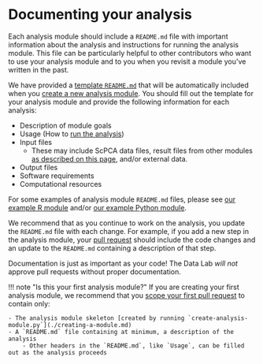 # Documenting your analysis

Each analysis module should include a `README.md` file with important information about the analysis and instructions for running the analysis module.
This file can be particularly helpful to other contributors who want to use your analysis module and to you when you revisit a module you've written in the past.

We have provided a [template `README.md`](https://github.com/AlexsLemonade/OpenScPCA-analysis/blob/main/templates/analysis-module/README.md) that will be automatically included when you [create a new analysis module](./creating-a-module.md).
You should fill out the template for your analysis module and provide the following information for each analysis:

- Description of module goals
- Usage (How to [run the analysis](running-a-module.md))
- Input files
  - These may include ScPCA data files, result files from other modules [as described on this page](../../getting-started/accessing-resources/getting-access-to-data.md), and/or external data.
- Output files
- Software requirements
- Computational resources

For some examples of analysis module `README.md` files, please see [our example R module](https://github.com/AlexsLemonade/OpenScPCA-analysis/blob/main/analyses/hello-R/README.md) and/or [our example Python module](https://github.com/AlexsLemonade/OpenScPCA-analysis/blob/main/analyses/hello-python/README.md).


We recommend that as you continue to work on the analysis, you update the `README.md` file with each change.
For example, if you add a new step in the analysis module, your [pull request](../creating-pull-requests/index.md) should include the code changes and an update to the `README.md` containing a description of that step.

Documentation is just as important as your code!
The Data Lab _will not_ approve pull requests without proper documentation. <!-- STUB_LINK for approving/reviewing PRs -->


!!! note "Is this your first analysis module?"
    If you are creating your first analysis module, we recommend that you [scope your first pull request](../creating-pull-requests/scoping-pull-requests.md) to contain only:

    - The analysis module skeleton [created by running `create-analysis-module.py`](./creating-a-module.md)
    - A `README.md` file containing at minimum, a description of the analysis
        - Other headers in the `README.md`, like `Usage`, can be filled out as the analysis proceeds
